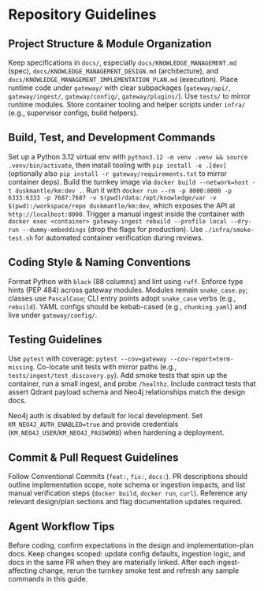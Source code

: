 # Repository Guidelines

## Project Structure & Module Organization
Keep specifications in `docs/`, especially `docs/KNOWLEDGE_MANAGEMENT.md` (spec), `docs/KNOWLEDGE_MANAGEMENT_DESIGN.md` (architecture), and `docs/KNOWLEDGE_MANAGEMENT_IMPLEMENTATION_PLAN.md` (execution). Place runtime code under `gateway/` with clear subpackages (`gateway/api/`, `gateway/ingest/`, `gateway/config/`, `gateway/plugins/`). Use `tests/` to mirror runtime modules. Store container tooling and helper scripts under `infra/` (e.g., supervisor configs, build helpers).

## Build, Test, and Development Commands
Set up a Python 3.12 virtual env with `python3.12 -m venv .venv && source .venv/bin/activate`, then install tooling with `pip install -e .[dev]` (optionally also `pip install -r gateway/requirements.txt` to mirror container deps). Build the turnkey image via `docker build --network=host -t duskmantle/km:dev .`. Run it with `docker run --rm -p 8000:8000 -p 6333:6333 -p 7687:7687 -v $(pwd)/data:/opt/knowledge/var -v $(pwd):/workspace/repo duskmantle/km:dev`, which exposes the API at `http://localhost:8000`. Trigger a manual ingest inside the container with `docker exec <container> gateway-ingest rebuild --profile local --dry-run --dummy-embeddings` (drop the flags for production). Use `./infra/smoke-test.sh` for automated container verification during reviews.

## Coding Style & Naming Conventions
Format Python with `black` (88 columns) and lint using `ruff`. Enforce type hints (PEP 484) across gateway modules. Modules remain `snake_case.py`; classes use `PascalCase`; CLI entry points adopt `snake_case` verbs (e.g., `rebuild`). YAML configs should be kebab-cased (e.g., `chunking.yaml`) and live under `gateway/config/`.

## Testing Guidelines
Use `pytest` with coverage: `pytest --cov=gateway --cov-report=term-missing`. Co-locate unit tests with mirror paths (e.g., `tests/ingest/test_discovery.py`). Add smoke tests that spin up the container, run a small ingest, and probe `/healthz`. Include contract tests that assert Qdrant payload schema and Neo4j relationships match the design docs.

Neo4j auth is disabled by default for local development. Set `KM_NEO4J_AUTH_ENABLED=true` and provide credentials (`KM_NEO4J_USER`/`KM_NEO4J_PASSWORD`) when hardening a deployment.

## Commit & Pull Request Guidelines
Follow Conventional Commits (`feat:`, `fix:`, `docs:`). PR descriptions should outline implementation scope, note schema or ingestion impacts, and list manual verification steps (`docker build`, `docker run`, `curl`). Reference any relevant design/plan sections and flag documentation updates required.

## Agent Workflow Tips
Before coding, confirm expectations in the design and implementation-plan docs. Keep changes scoped: update config defaults, ingestion logic, and docs in the same PR when they are materially linked. After each ingest-affecting change, rerun the turnkey smoke test and refresh any sample commands in this guide.
